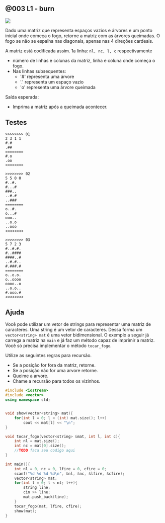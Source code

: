 ## @003 L1 - burn

![](https://raw.githubusercontent.com/qxcodeed/arcade/master/base/003/cover.jpg)

Dado uma matriz que representa espaços vazios e árvores e um ponto inicial onde começa o fogo, retorne a matriz com as árvores queimadas. O fogo se não se espalha nas diagonais, apenas nas 4 direções cardeais.

A matriz está codificada assim.
1a linha: `nl, nc, l, c` respectivamente
-  número de linhas e colunas da matriz, linha e coluna onde começa o fogo.
- Nas linhas subsequentes:
    - '\#' representa uma árvore
    - '.' representa um espaço vazio
    - 'o' representa uma árvore queimada

Saída esperada:
- Imprima a matriz após a queimada acontecer.

## Testes

```
>>>>>>>> 01
2 3 1 1
#.#
.##
========
#.o
.oo
<<<<<<<<

>>>>>>>> 02
5 5 0 0
#..#.
#...#
###..
..#.#
..###
========
o..#.
o...#
ooo..
..o.o
..ooo
<<<<<<<<

>>>>>>>> 03
5 7 2 3
#..#.#.
#..####
####..#
..#.#..
#.###.#
========
o..o.o.
o..oooo
oooo..o
..o.o..
#.ooo.#
<<<<<<<<

```

## Ajuda

Você pode utilizar um vetor de strings para representar uma matriz de caracteres. Uma string é um vetor de caracteres. Dessa forma um `vector<string> mat` é uma vetor bidimensional. O exemplo a seguir já carrega a matriz na `main` e já faz um método capaz de imprimir a matriz. Você só precisa implementar o método `tocar_fogo`.

Utilize as seguintes regras para recursão.
- Se a posição for fora da matriz, retorne.
- Se a posição não for uma arvore retorne.
- Queime a arvore.
- Chame a recursão para todos os vizinhos.

```cpp
#include <iostream>
#include <vector>
using namespace std;


void show(vector<string> mat){
    for(int l = 0; l < (int) mat.size(); l++)
        cout << mat[l] << "\n";
}

void tocar_fogo(vector<string> &mat, int l, int c){
    int nl = mat.size();
    int nc = mat[0].size();
    //TODO faca seu codigo aqui
}

int main(){
    int nl = 0, nc = 0, lfire = 0, cfire = 0;
    scanf("%d %d %d %d\n", &nl, &nc, &lfire, &cfire);
    vector<string> mat;
    for(int l = 0; l < nl; l++){
        string line;
        cin >> line;
        mat.push_back(line);
    }
    tocar_fogo(mat, lfire, cfire);
    show(mat);
}


```
